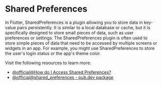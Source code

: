 # Shared Preferences

In Flutter, SharedPreferences is a plugin allowing you to store data in key-value pairs persistently. It is similar to a local database or cache, but it is specifically designed to store small pieces of data, such as user preferences or settings. The SharedPreferences plugin is often used to store simple pieces of data that need to be accessed by multiple screens or widgets in an app. For example, you might use SharedPreferences to store the user's login status or the app's theme color.

Visit the following resources to learn more:

- [@official@How do I Access Shared Preferences?](https://docs.flutter.dev/get-started/flutter-for/android-devs#how-do-i-access-shared-preferences)
- [@official@shared_preferences - pub.dev package](https://pub.dev/packages/shared_preferences)
